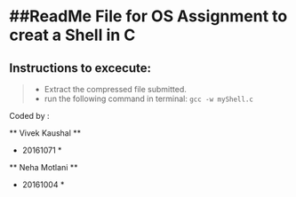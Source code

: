 ##ReadMe File for OS Assignment to creat a Shell in C
=======================================================


## Instructions to excecute:

> - Extract the compressed file submitted.
> - run the following command in terminal:
    ``` gcc -w myShell.c ```

Coded by :

** Vivek Kaushal ** 
* 20161071 *

** Neha Motlani **
* 20161004 *

